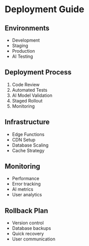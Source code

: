# Deployment Guide

## Environments
- Development
- Staging
- Production
- AI Testing

## Deployment Process
1. Code Review
2. Automated Tests
3. AI Model Validation
4. Staged Rollout
5. Monitoring

## Infrastructure
- Edge Functions
- CDN Setup
- Database Scaling
- Cache Strategy

## Monitoring
- Performance
- Error tracking
- AI metrics
- User analytics

## Rollback Plan
- Version control
- Database backups
- Quick recovery
- User communication